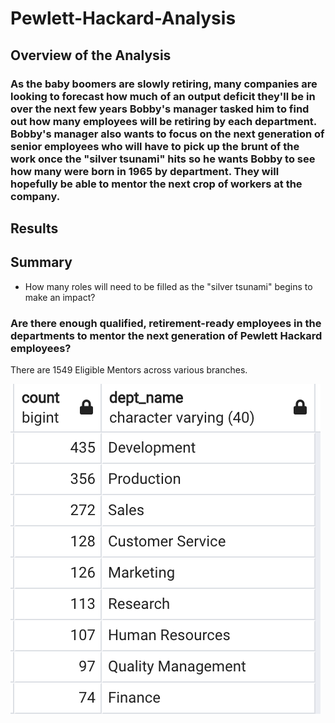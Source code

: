 # Pewlett-Hackard-Analysis

## Overview of the Analysis

### As the baby boomers are slowly retiring, many companies are looking to forecast how much of an output deficit they'll be in over the next few years Bobby's manager tasked him to find out how many employees will be retiring by each department. Bobby's manager also wants to focus on the next generation of senior employees who will have to pick up the brunt of the work once the "silver tsunami" hits so he wants Bobby to see how many were born in 1965 by department. They will hopefully be able to mentor the next crop of workers at the company. 

## Results

## Summary

- How many roles will need to be filled as the "silver tsunami" begins to make an impact?

### Are there enough qualified, retirement-ready employees in the departments to mentor the next generation of Pewlett Hackard employees?

There are 1549 Eligible Mentors across various branches. 
    
![Eligible Mentors](https://github.com/chloebellehooton/Pewlett-Hackard-Analysis/blob/341aa7521df91782f1a819239f90b2999ccd3487/mentor_count.png)
    
    
    

